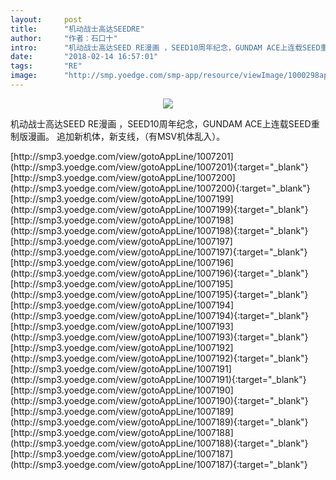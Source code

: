 ```yaml
---
layout:     post
title:      "机动战士高达SEEDRE"
author:     "作者：石口十"
intro:      "机动战士高达SEED RE漫画 ，SEED10周年纪念，GUNDAM ACE上连载SEED重制版漫画。 追加新机体，新支线，（有MSV机体乱入）。"
date:       "2018-02-14 16:57:01"
tags:       "RE"
image:      "http://smp.yoedge.com/smp-app/resource/viewImage/1000298appline.png"
---
```

<div style="text-align: center">
<p><img src="http://smp.yoedge.com/smp-app/resource/viewImage/1000298appline.png"/></p>
</div>
<p class="post-meta">
<span>机动战士高达SEED RE漫画 ，SEED10周年纪念，GUNDAM ACE上连载SEED重制版漫画。 追加新机体，新支线，（有MSV机体乱入）。</span>
</p>
[http://smp3.yoedge.com/view/gotoAppLine/1007201](http://smp3.yoedge.com/view/gotoAppLine/1007201){:target="_blank"}
[http://smp3.yoedge.com/view/gotoAppLine/1007200](http://smp3.yoedge.com/view/gotoAppLine/1007200){:target="_blank"}
[http://smp3.yoedge.com/view/gotoAppLine/1007199](http://smp3.yoedge.com/view/gotoAppLine/1007199){:target="_blank"}
[http://smp3.yoedge.com/view/gotoAppLine/1007198](http://smp3.yoedge.com/view/gotoAppLine/1007198){:target="_blank"}
[http://smp3.yoedge.com/view/gotoAppLine/1007197](http://smp3.yoedge.com/view/gotoAppLine/1007197){:target="_blank"}
[http://smp3.yoedge.com/view/gotoAppLine/1007196](http://smp3.yoedge.com/view/gotoAppLine/1007196){:target="_blank"}
[http://smp3.yoedge.com/view/gotoAppLine/1007195](http://smp3.yoedge.com/view/gotoAppLine/1007195){:target="_blank"}
[http://smp3.yoedge.com/view/gotoAppLine/1007194](http://smp3.yoedge.com/view/gotoAppLine/1007194){:target="_blank"}
[http://smp3.yoedge.com/view/gotoAppLine/1007193](http://smp3.yoedge.com/view/gotoAppLine/1007193){:target="_blank"}
[http://smp3.yoedge.com/view/gotoAppLine/1007192](http://smp3.yoedge.com/view/gotoAppLine/1007192){:target="_blank"}
[http://smp3.yoedge.com/view/gotoAppLine/1007191](http://smp3.yoedge.com/view/gotoAppLine/1007191){:target="_blank"}
[http://smp3.yoedge.com/view/gotoAppLine/1007190](http://smp3.yoedge.com/view/gotoAppLine/1007190){:target="_blank"}
[http://smp3.yoedge.com/view/gotoAppLine/1007189](http://smp3.yoedge.com/view/gotoAppLine/1007189){:target="_blank"}
[http://smp3.yoedge.com/view/gotoAppLine/1007188](http://smp3.yoedge.com/view/gotoAppLine/1007188){:target="_blank"}
[http://smp3.yoedge.com/view/gotoAppLine/1007187](http://smp3.yoedge.com/view/gotoAppLine/1007187){:target="_blank"}



